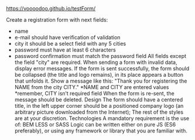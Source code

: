 https://voooodoo.github.io/testForm/

Create a registration form with next fields:
- name
- e-mail
should have verification of validation
- city
it should be a select field with any 5 cities
- password
must have at least 6 characters
- password confirmation
must match the password field
All fields except the field "city" are required.
When sending a form with invalid data, display error messages.
If the form is sent successfully, the form should be collapsed (the title and logo remains), in its place
appears a button that unfolds it.
Show a message like this: "Thank you for registering the NAME from the city CITY."
*NAME and CITY are entered values
*remember, CITY isn’t required field
When the form is re-sent, the message should be deleted.
Design
The form should have a centered title, in the left upper corner should be a positioned company logo (an
arbitrary picture downloaded from the Internet);
The rest of the styles are at your discretion.
Technologies
A mandatory requirement is the use of:
BEM
LESS or SASS
Logic can be written either on pure JS (ES6 preferably), or using any framework or library that you are
familiar with.